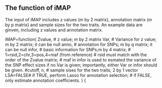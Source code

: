 
## The function of iMAP
The input of iMAP includes z values (m by 2 matrix), annotation matrix (m by p matrix) and sample sizes for the two traits. An example data are ginven, including z values and annotation matrix. 

iMAP=function(
	Zvalue, # z value; m by 2 matrix
	Var,    # Variance for z value; m by 2 matrix; it can be null
	anno,   # annotation for SNPs; m by q matrix; it can be null
	infor,  # basic information for SNPs;m by 4 matrix; 
	        # 1=rsid,2=chr,3=pos,4=maf (from reference) 
		# rsid must match with the order of the Zvalue matrix;
		# maf in infor is used to esmated the variance of the SNP effect sizes if no Var is given; importantly, either Var or infor should be given.
	#cutoff,
	n,       # sample sises for the two traits; 2 by 1 vector
	LSA=FALSE# if TRUE, perform Lasso for annotation selection;
	         # if FALSE, only estimate annotation coefficients.
	)  {
